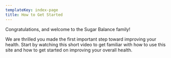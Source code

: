 ```yaml
---
templateKey: index-page
title: How to Get Started
---
```

Congratulations, and welcome to the Sugar Balance family!

We are thrilled you made the first important step toward improving your health. Start by watching this short video to get familiar with how to use this site and how to get started on improving your overall health. 

